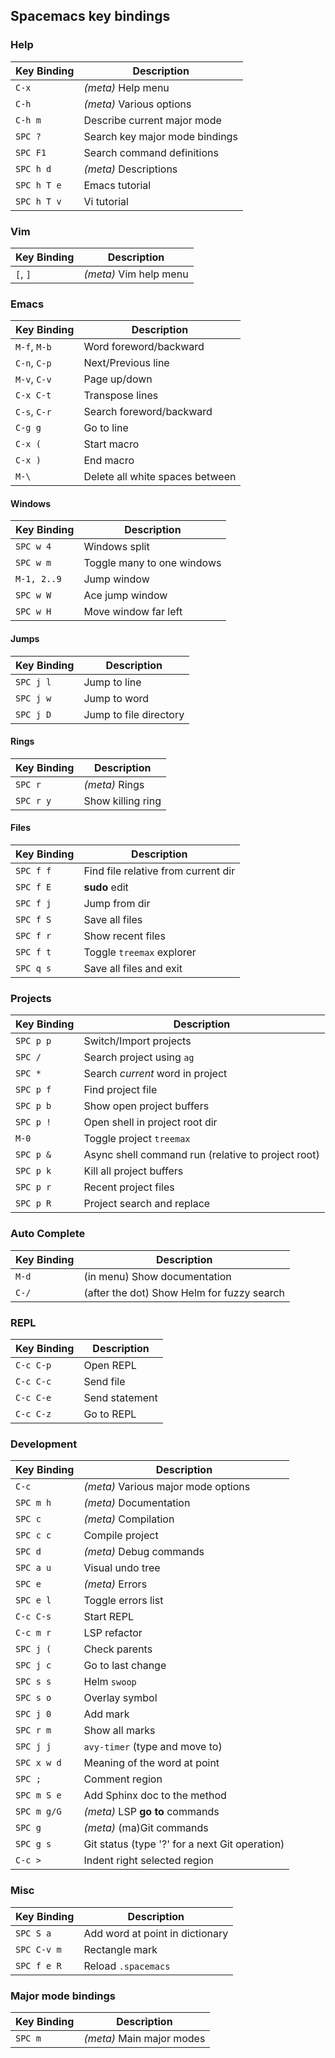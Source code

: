 ## Spacemacs key bindings

### Help

Key&nbsp;Binding   | Description
---------  | --------------
`C-x`      | _(meta)_ Help menu
`C-h`      | _(meta)_ Various options
`C-h m`    | Describe current major mode
`SPC ?`    | Search key major mode bindings
`SPC F1`   | Search command definitions
`SPC h d`  | _(meta)_ Descriptions
`SPC h T e`| Emacs tutorial
`SPC h T v`| Vi tutorial

### Vim

Key&nbsp;Binding   | Description
---------  | --------------
`[`, `]` | _(meta)_ Vim help menu


### Emacs

Key&nbsp;Binding   | Description
---------   | --------------
`M-f`, `M-b` | Word foreword/backward
`C-n`, `C-p` | Next/Previous line
`M-v`, `C-v` | Page up/down
`C-x C-t`    | Transpose lines
`C-s`, `C-r` | Search foreword/backward
`C-g g`      | Go to line
`C-x (`      | Start macro
`C-x )`      | End macro
`M-\`        | Delete all white spaces between

#### Windows

Key&nbsp;Binding   | Description
---------   | --------------
`SPC w 4`   | Windows split
`SPC w m`   | Toggle many to one windows
`M-1, 2..9` | Jump window
`SPC w W`   | Ace jump window
`SPC w H`   | Move window far left

#### Jumps

Key&nbsp;Binding   | Description
---------   | --------------
`SPC j l`   | Jump to line
`SPC j w`   | Jump to word
`SPC j D`   | Jump to file directory

#### Rings

Key&nbsp;Binding   | Description
---------   | --------------
`SPC r`     | _(meta)_ Rings
`SPC r y`   | Show killing ring

#### Files

Key&nbsp;Binding   | Description
---------   | --------------
`SPC f f`   | Find file relative from current dir
`SPC f E`   | **sudo** edit
`SPC f j`   | Jump from dir
`SPC f S`   | Save all files
`SPC f r`   | Show recent files
`SPC f t`   | Toggle `treemax` explorer
`SPC q s`   | Save all files and exit

### Projects

Key&nbsp;Binding   | Description
---------   | --------------
`SPC p p`   | Switch/Import projects
`SPC /`     | Search project using `ag`
`SPC *`     | Search _current_ word in project
`SPC p f`   | Find project file
`SPC p b`   | Show open project buffers
`SPC p !`   | Open shell in project root dir
`M-0`       | Toggle project `treemax`
`SPC p &`   | Async shell command run (relative to project root)
`SPC p k`   | Kill all project buffers
`SPC p r`   | Recent project files
`SPC p R`   | Project search and replace

### Auto Complete

Key&nbsp;Binding   | Description
--------- | --------------
`M-d`   | (in menu) Show documentation
`C-/`   | (after the dot) Show Helm for fuzzy search

### REPL

Key&nbsp;Binding   | Description
---------   | --------------
`C-c C-p`   | Open REPL
`C-c C-c`   | Send file
`C-c C-e`   | Send statement
`C-c C-z`   | Go to REPL

### Development

Key&nbsp;Binding   | Description
---------   | --------------
`C-c`       | _(meta)_ Various major mode options
`SPC m h`   | _(meta)_ Documentation
`SPC c`     | _(meta)_ Compilation
`SPC c c`   | Compile project
`SPC d`     | _(meta)_ Debug commands
`SPC a u`   | Visual undo tree
`SPC e`     | _(meta)_ Errors
`SPC e l`   | Toggle errors list
`C-c C-s`   | Start REPL
`C-c m r`   | LSP refactor
`SPC j (`   | Check parents
`SPC j c`   | Go to last change
`SPC s s`   | Helm `swoop`
`SPC s o`   | Overlay symbol
`SPC j 0`   | Add mark
`SPC r m`   | Show all marks
`SPC j j`   | `avy-timer` (type and move to)
`SPC x w d` | Meaning of the word at point
`SPC ;`     | Comment region
`SPC m S e` | Add Sphinx doc to the method
`SPC m g/G` | _(meta)_ LSP **go to** commands
`SPC g`     | _(meta)_ (ma)Git commands
`SPC g s`   | Git status (type '?' for a next Git operation)
`C-c >`     | Indent right selected region

### Misc

Key&nbsp;Binding   | Description
---------   | --------------
`SPC S a`   | Add word at point in dictionary
`SPC C-v m` | Rectangle mark
`SPC f e R` | Reload `.spacemacs`

### Major mode bindings

Key&nbsp;Binding   | Description
--------- | --------------
`SPC m`   | _(meta)_ Main major modes
